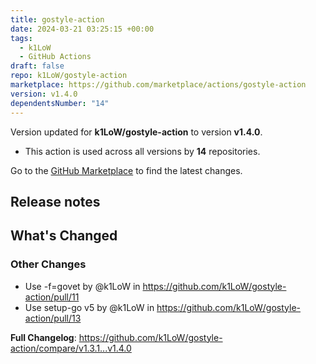```yaml
---
title: gostyle-action
date: 2024-03-21 03:25:15 +00:00
tags:
  - k1LoW
  - GitHub Actions
draft: false
repo: k1LoW/gostyle-action
marketplace: https://github.com/marketplace/actions/gostyle-action
version: v1.4.0
dependentsNumber: "14"
---
```



Version updated for **k1LoW/gostyle-action** to version **v1.4.0**.
- This action is used across all versions by **14** repositories.

Go to the [GitHub Marketplace](https://github.com/marketplace/actions/gostyle-action) to find the latest changes.

## Release notes

<!-- Release notes generated using configuration in .github/release.yml at e7d5ef960e1959ce05be2c5d86556e1825a68cc0 -->

## What's Changed
### Other Changes
* Use -f=govet by @k1LoW in https://github.com/k1LoW/gostyle-action/pull/11
* Use setup-go v5 by @k1LoW in https://github.com/k1LoW/gostyle-action/pull/13


**Full Changelog**: https://github.com/k1LoW/gostyle-action/compare/v1.3.1...v1.4.0
